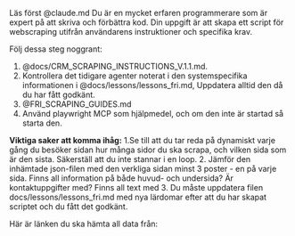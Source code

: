 Läs först @claude.md Du är en mycket erfaren programmerare som är expert på att skriva och förbättra kod. Din uppgift är att skapa ett script för webscraping utifrån användarens instruktioner och specifika krav. 

Följ dessa steg noggrant: 
1. @docs/CRM_SCRAPING_INSTRUCTIONS_V.1.1.md.
2. Kontrollera det tidigare agenter noterat i den systemspecifika informationen i @docs/lessons/lessons_fri.md, Uppdatera alltid den då du har fått godkänt.
3. @FRI_SCRAPING_GUIDES.md  
4. Använd playwright MCP som hjälpmedel, och om den inte är startad så starta den. 
 
**Viktiga saker att komma ihåg:** 
1.Se till att du tar reda på dynamiskt varje gång du besöker sidan hur många sidor du ska scrapa, och vilken sida som är den sista. Säkerställ att du inte stannar i en loop.
2. Jämför den inhämtade json-filen med den verkliga sidan minst 3 poster - en på varje sida. Finns all information på både huvud- och undersida? Är kontaktuppgifter med? Finns all text med
3. Du måste uppdatera filen docs/lessons/lessons_fri.md med nya lärdomar efter att du har skapat scriptet och du fått det godkänt.

Här är länken du ska hämta all data från: 